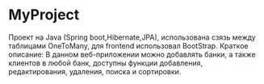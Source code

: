 # MyProject
Проект на Java (Spring boot,Hibernate,JPA), использована сзязь между таблицами OneToMany, для frontend использовал BootStrap. 
Краткое описание: В данном веб-приложении можно добавлять банки, а также клиентов в любой банк, доступны функции добавления,
редактирования, удаления, поиска и сортировки.
